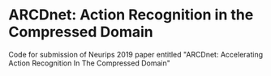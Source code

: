 # ARCDnet: Action Recognition in the Compressed Domain
Code for submission of Neurips 2019 paper entitled "ARCDnet: Accelerating Action Recognition In The Compressed Domain"
